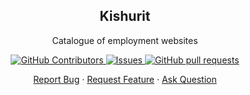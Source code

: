 <p align="center">
 <h2 align="center">Kishurit</h2>
 <p align="center">Catalogue of employment websites</p>
</p>
  <p align="center">
    <a href="https://github.com/romanbr87/Kishurit/graphs/contributors">
      <img alt="GitHub Contributors" src="https://img.shields.io/github/contributors/romanbr87/Kishurit" />
    </a>
    <a href="https://github.com/romanbr87/Kishurit/issues">
      <img alt="Issues" src="https://img.shields.io/github/issues/romanbr87/Kishurit?color=0088ff" />
    </a>
    <a href="https://github.com/romanbr87/Kishurit/pulls">
      <img alt="GitHub pull requests" src="https://img.shields.io/github/issues-pr/romanbr87/Kishurit?color=0088ff" />
    </a>
    <br />
  </p>

  <p align="center">
    <a href="https://github.com/romanbr87/Kishurit/issues/new/choose">Report Bug</a>
    ·
    <a href="https://github.com/romanbr87/Kishurit/issues/new/choose">Request Feature</a>
    ·
    <a href="https://github.com/romanbr87/Kishurit/discussions">Ask Question</a>
  </p>
